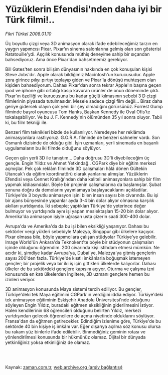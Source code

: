 # Yüzüklerin Efendisi'nden daha iyi bir Türk filmi!..

*Fikri Türkel 2008.01.10*

<td class="columnist-detail">
<p>Üç boyutlu çizgi veya 3D animasyon olarak ifade edebileceğimiz tarzın en yaygın yapımcısı Pixar. Pixar'ın sinema salonlarına gelmiş olan son gösterisi Ratatouille'ydi. Aşçılık konusunda müthiş deneyime sahip bir sıçandan bahsediyoruz. Ama önce Pixar'dan bahsetmemiz gerekiyor.</p>
<p>
<div id="haberMetinDiv">
<p>Bill Gates'ten sonra bilişim dünyasının hakkında en çok konuşulan kişisi Steve Jobs'dır. Apple olarak bildiğimiz Macintosh'un kurucusudur. Apple zora girince pılıyı pırtıyı toplayıp giden ve Pixar'la dönüşü muhteşem olan kişiden bahsediyorum. Dahası Pixar'dan sonra tekrar Apple'ın başına geçen ipod ve iphone gibi ortalığı kasıp kavuran ürünler de onun döneminde çıktı. Pixar'ın özelliği ve kurucusunu bu kadar güçlü kılmasının sebebi 3 D çizgi filmlerinin piyasada tutulmasıdır. Mesele sadece çizgi film değil... Biraz daha geriye gidersek olayın çok yeni bir şey olmadığını görürsünüz. Forrest Gump filminde başrol oyuncusu Tom Hanks, Başkan Kennedy ile Oval Ofis'te tokalaşabiliyor. Ve bu J. F. Kennedy'nin ölümünden 35 yıl sonra oluyor. Tabii ki, bu film tekniği ile. 
<p> Benzeri film teknikleri bizde de kullanılıyor. Neredeyse her reklâmda animasyonlara rastlıyoruz. G.O.R.A. filminde de benzeri sahneler vardı. Son Osmanlı dizisinde de olduğu gibi. İşin uzmanları, yerli sinemada en başarılı uygulamaların bu iki filmde olduğunu söylüyor. 
<p> Geçen gün yerli 3D ile tanıştım... Daha doğrusu 3D'li diyebileceğim üç gençle. Engin Yıldız ve Ahmet Yetkindağ.. CGPark diye bir eğitim merkezi açmışlar. Pek çok reklâm filminde 3D çalışmaları hâlâ dönen Gültekin Utancak'ı da eğitim koordinatörü olarak yanlarına almışlar. Yüzüklerin Efendisi veya Cennet Krallığı'ndan daha kaliteli animasyonlara sahip bir film yapmak iddiasındalar. Böyle bir projenin çalışmalarına da başlamışlar. Şubat sonuna doğru da demolarını yayınlamaya başlayacaklarını açıkladılar. Türkiye'de 3 boyutlu animasyon işini bilen insan sayısı bin civarında. Bu işi bir ajans bünyesinde yapanlar ayda 3-4 bin dolar alıyor olmasına karşılık akılları yurtdışında. İki sebeple; yaptıkları Türkiye'de yeterince değer bulmuyor ve yurtdışında aynı işi yapan meslektaşları 15-20 bin dolar alıyor. Amerika'da animasyon işiyle uğraşan usta çizerin saati 300-400 dolar. 
<p> Avrupa'da ve Amerika'da da bu işi bilen eksikliği yaşanıyor. Dahası bu sektörler vergi yükleri sebebiyle Malezya, Singapur gibi ülkelere kaçıyor. Pixar olmasa bile, böyle yapımcılara çalışan stüdyolar Türkiye'ye gelebilir. Image World'ün Ankara'da Teknokent'te böyle bir stüdyonun çalışmaları içinde olduğunu öğrendim. 200 civarında kişi istihdam etmesi mümkün. Ne acıdır ki, şimdiye kadar Avrupa'ya, Dubai'ye, Malezya'ya gitmiş gençlerin sayısı 200'den fazla. Türkiye'de kısıtlı imkânlarla boğuşmak istemeyen gençler; bir projelik veya bir iki iş için gittikleri ülkelerde kalıyorlar. Dahası ülkeler de bu sektördeki gençlere kapısını açıyor. Oturma ve çalışma izni konusunda en katı ülkelerden İngiltere, 3D uzmanı gençlere hemen bu izinleri veriyor. 
<p> 3D animasyon konusunda Maya sistemi tercih ediliyor. Bu gençler, Türkiye'deki tek Maya eğitimini CGPark'ın verdiğini iddia ediyor. Türkiye'deki tek animasyon eğitiminin Eskişehir Anadolu Üniversitesi'nde olduğunu söyleyen Engin Yıldız, buradaki eğitmen eksikliğinin giderilmesini istiyor. Halen kendilerinin 68 öğrencileri olduğunu belirten Yıldız, merkezi yurtdışından gelecek öğrencilere de açma niyetinde olduklarını söylüyor. Fransa'dan da eğitmen getirecekler. Edindiğim izlenime göre, Türkiye'de bu sektörde 40 bin kişiye iş imkânı var. Eğer dışarıya açılma söz konusu olursa bu rakam yüz binlerle ifade edilebilir. Binmediğiniz geminin rotası ve yönlendirilmesi konusunda bir hükmünüz olamaz. Dijital bir dünyada yetkinliğiniz yoksa etkinliğiniz de olamaz. </p></p></p></p></p></div>
</p>


<p><br>
		 </br></p></td>

Kaynak: [zaman.com.tr](http://zaman.com.tr/yazar.do?yazino=635655), [web.archive.org (arşiv bağlantısı)](http://web.archive.org/web/20111116033845/http://www.zaman.com.tr/yazar.do?yazino=635655)

